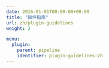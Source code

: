 ```yaml
---
date: 2016-01-01T00:00:00+00:00
title: "插件指南"
url: zh/plugin-guidelines
weight: 2

menu:
  plugin:
    parent: pipeline
    identifier: plugin-guidelines-zh
---
```

